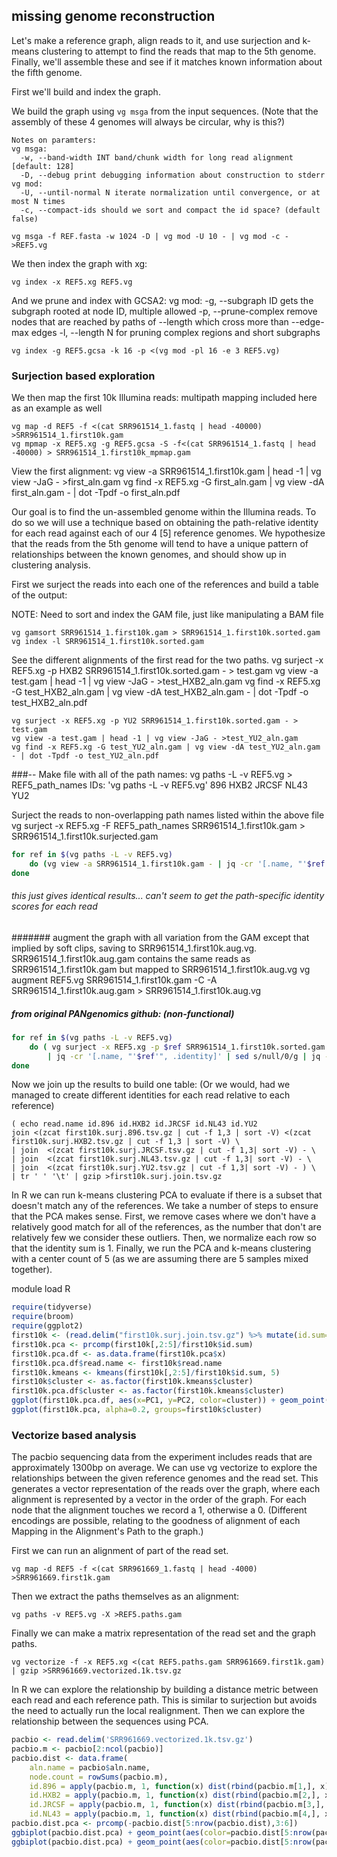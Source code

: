 ## missing genome reconstruction

Let's make a reference graph, align reads to it, and use surjection and k-means clustering to attempt to find the reads that map to the 5th genome. Finally, we'll assemble these and see if it matches known information about the fifth genome.

First we'll build and index the graph.

We build the graph using `vg msga` from the input sequences. (Note that the assembly of these 4 genomes will always be circular, why is this?)

    Notes on paramters:
    vg msga:  
      -w, --band-width INT band/chunk width for long read alignment [default: 128]
      -D, --debug print debugging information about construction to stderr
    vg mod:
      -U, --until-normal N iterate normalization until convergence, or at most N times
      -c, --compact-ids should we sort and compact the id space? (default false)
```
vg msga -f REF.fasta -w 1024 -D | vg mod -U 10 - | vg mod -c -  >REF5.vg
```

We then index the graph with xg:

```
vg index -x REF5.xg REF5.vg
```

And we prune and index with GCSA2:
    vg mod:
      -g, --subgraph ID gets the subgraph rooted at node ID, multiple allowed
      -p, --prune-complex remove nodes that are reached by paths of --length which cross more than --edge-max edges
      -l, --length N for pruning complex regions and short subgraphs
```
vg index -g REF5.gcsa -k 16 -p <(vg mod -pl 16 -e 3 REF5.vg)
```

### Surjection based exploration

We then map the first 10k Illumina reads:
 multipath mapping included here as an example as well
```
vg map -d REF5 -f <(cat SRR961514_1.fastq | head -40000) >SRR961514_1.first10k.gam
vg mpmap -x REF5.xg -g REF5.gcsa -S -f<(cat SRR961514_1.fastq | head -40000) > SRR961514_1.first10k_mpmap.gam
```
View the first alignment:
    vg view -a SRR961514_1.first10k.gam | head -1 | vg view -JaG - >first_aln.gam
    vg find -x REF5.xg -G first_aln.gam | vg view -dA first_aln.gam - | dot -Tpdf -o first_aln.pdf

Our goal is to find the un-assembled genome within the Illumina reads. To do so we will use a technique based on obtaining the path-relative identity for each read against each of our 4 [5] reference genomes. We hypothesize that the reads from the 5th genome will tend to have a unique pattern of relationships between the known genomes, and should show up in clustering analysis.

First we surject the reads into each one of the references and build a table of the output:

NOTE: Need to sort and index the GAM file, just like manipulating a BAM file

```
vg gamsort SRR961514_1.first10k.gam > SRR961514_1.first10k.sorted.gam
vg index -l SRR961514_1.first10k.sorted.gam
```

See the different alignments of the first read for the two paths.
    vg surject -x REF5.xg -p HXB2 SRR961514_1.first10k.sorted.gam - > test.gam
    vg view -a test.gam | head -1 | vg view -JaG - >test_HXB2_aln.gam
    vg find -x REF5.xg -G test_HXB2_aln.gam | vg view -dA test_HXB2_aln.gam - | dot -Tpdf -o test_HXB2_aln.pdf

    vg surject -x REF5.xg -p YU2 SRR961514_1.first10k.sorted.gam - > test.gam
    vg view -a test.gam | head -1 | vg view -JaG - >test_YU2_aln.gam
    vg find -x REF5.xg -G test_YU2_aln.gam | vg view -dA test_YU2_aln.gam - | dot -Tpdf -o test_YU2_aln.pdf

###--
Make file with all of the path names:
    vg paths -L -v REF5.vg > REF5_path_names
    IDs: 'vg paths -L -v REF5.vg'
      896
      HXB2
      JRCSF
      NL43
      YU2

Surject the reads to non-overlapping path names listed within the above file
    vg surject -x REF5.xg -F REF5_path_names SRR961514_1.first10k.gam > SRR961514_1.first10k.surjected.gam

```bash
for ref in $(vg paths -L -v REF5.vg)
    do (vg view -a SRR961514_1.first10k.gam - | jq -cr '[.name, "'$ref'", .identity]' | sed s/null/0/g | jq -cr @tsv ) | gzip >first10k.surj.$ref.tsv.gz
done
```
###### this just gives identical results... can't seem to get the path-specific identity scores for each read

####### augment the graph with all variation from the GAM except that implied by soft clips, saving to SRR961514_1.first10k.aug.vg.  SRR961514_1.first10k.aug.gam contains the same reads as SRR961514_1.first10k.gam but mapped to SRR961514_1.first10k.aug.vg
    vg augment REF5.vg SRR961514_1.first10k.gam -C -A SRR961514_1.first10k.aug.gam > SRR961514_1.first10k.aug.vg


##### from original PANgenomics github: (non-functional)
```bash
for ref in $(vg paths -L -v REF5.vg)
    do ( vg surject -x REF5.xg -p $ref SRR961514_1.first10k.sorted.gam - | vg view -a - \
        | jq -cr '[.name, "'$ref'", .identity]' | sed s/null/0/g | jq -cr @tsv ) | gzip >first10k.surj.$ref.tsv.gz
done
```
Now we join up the results to build one table: (Or we would, had we managed to create different identities for each read relative to each reference)
```
( echo read.name id.896 id.HXB2 id.JRCSF id.NL43 id.YU2
join <(zcat first10k.surj.896.tsv.gz | cut -f 1,3 | sort -V) <(zcat first10k.surj.HXB2.tsv.gz | cut -f 1,3 | sort -V) \
| join  <(zcat first10k.surj.JRCSF.tsv.gz | cut -f 1,3| sort -V) - \
| join  <(zcat first10k.surj.NL43.tsv.gz | cut -f 1,3| sort -V) - \
| join  <(zcat first10k.surj.YU2.tsv.gz | cut -f 1,3| sort -V) - ) \
| tr ' ' '\t' | gzip >first10k.surj.join.tsv.gz
```

In R we can run k-means clustering PCA to evaluate if there is a subset that doesn't match any of the references.
We take a number of steps to ensure that the PCA makes sense. First, we remove cases where we don't have a relatively good match for all of the references, as the number that don't are relatively few we consider these outliers.
Then, we normalize each row so that the identity sum is 1.
Finally, we run the PCA and k-means clustering with a center count of 5 (as we are assuming there are 5 samples mixed together).

module load R
```R
require(tidyverse)
require(broom)
require(ggplot2)
first10k <- (read.delim("first10k.surj.join.tsv.gz") %>% mutate(id.sum=id.896+id.HXB2+id.JRCSF+id.NL43) %>% subset(id.sum > 0.95*4))
first10k.pca <- prcomp(first10k[,2:5]/first10k$id.sum)
first10k.pca.df <- as.data.frame(first10k.pca$x)
first10k.pca.df$read.name <- first10k$read.name
first10k.kmeans <- kmeans(first10k[,2:5]/first10k$id.sum, 5)
first10k$cluster <- as.factor(first10k.kmeans$cluster)
first10k.pca.df$cluster <- as.factor(first10k.kmeans$cluster)
ggplot(first10k.pca.df, aes(x=PC1, y=PC2, color=cluster)) + geom_point()
ggplot(first10k.pca, alpha=0.2, groups=first10k$cluster)
```

### Vectorize based analysis

The pacbio sequencing data from the experiment includes reads that are approximately 1300bp on average.
We can use vg vectorize to explore the relationships between the given reference genomes and the read set.
This generates a vector representation of the reads over the graph, where each alignment is represented by a vector in the order of the graph.
For each node that the alignment touches we record a 1, otherwise a 0.
(Different encodings are possible, relating to the goodness of alignment of each Mapping in the Alignment's Path to the graph.)

First we can run an alignment of part of the read set.

```
vg map -d REF5 -f <(cat SRR961669_1.fastq | head -4000) >SRR961669.first1k.gam
```

Then we extract the paths themselves as an alignment:

```
vg paths -v REF5.vg -X >REF5.paths.gam
```

Finally we can make a matrix representation of the read set and the graph paths.

```
vg vectorize -f -x REF5.xg <(cat REF5.paths.gam SRR961669.first1k.gam) | gzip >SRR961669.vectorized.1k.tsv.gz
```

In R we can explore the relationship by building a distance metric between each read and each reference path.
This is similar to surjection but avoids the need to actually run the local realignment.
Then we can explore the relationship between the sequences using PCA.

```R
pacbio <- read.delim('SRR961669.vectorized.1k.tsv.gz')
pacbio.m <- pacbio[2:ncol(pacbio)]
pacbio.dist <- data.frame(
    aln.name = pacbio$aln.name,
    node.count = rowSums(pacbio.m),
    id.896 = apply(pacbio.m, 1, function(x) dist(rbind(pacbio.m[1,], x))),
    id.HXB2 = apply(pacbio.m, 1, function(x) dist(rbind(pacbio.m[2,], x))),
    id.JRCSF = apply(pacbio.m, 1, function(x) dist(rbind(pacbio.m[3,], x))),
    id.NL43 = apply(pacbio.m, 1, function(x) dist(rbind(pacbio.m[4,], x))))
pacbio.dist.pca <- prcomp(-pacbio.dist[5:nrow(pacbio.dist),3:6])
ggbiplot(pacbio.dist.pca) + geom_point(aes(color=pacbio.dist[5:nrow(pacbio.dist),]$node.count+1)) + scale_color_continuous("node count") + theme_bw()
ggbiplot(pacbio.dist.pca) + geom_point(aes(color=pacbio.dist[5:nrow(pacbio.dist),]$node.count+1)) + scale_color_continuous("node count") + theme_bw()
```
